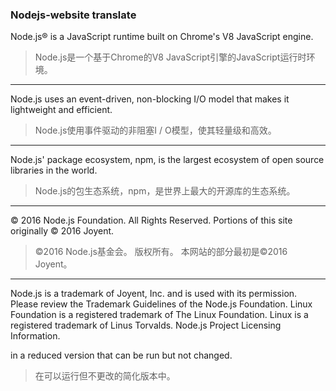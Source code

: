 ### Nodejs-website translate

Node.js® is a JavaScript runtime built on Chrome's V8 JavaScript engine. 
> Node.js是一个基于Chrome的V8 JavaScript引擎的JavaScript运行时环境。

----------

Node.js uses an event-driven, non-blocking I/O model that makes it lightweight and efficient.
> Node.js使用事件驱动的非阻塞I / O模型，使其轻量级和高效。

----------

Node.js' package ecosystem, npm, is the largest ecosystem of open source libraries in the world.
> Node.js的包生态系统，npm，是世界上最大的开源库的生态系统。

----------

© 2016 Node.js Foundation. All Rights Reserved. Portions of this site originally © 2016 Joyent.
> ©2016 Node.js基金会。 版权所有。 本网站的部分最初是©2016 Joyent。

----------

Node.js is a trademark of Joyent, Inc. and is used with its permission. Please review the Trademark Guidelines of the Node.js Foundation.
Linux Foundation is a registered trademark of The Linux Foundation.
Linux is a registered trademark of Linus Torvalds.
Node.js Project Licensing Information.

in a reduced version that can be run but not changed.
>在可以运行但不更改的简化版本中。